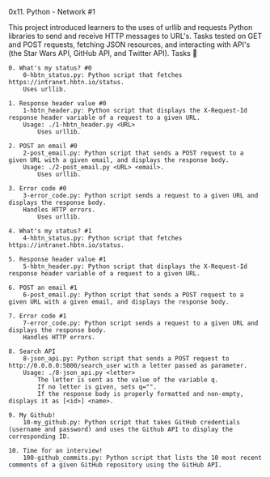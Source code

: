 0x11. Python - Network #1

This project introduced learners to the uses of urllib and requests Python libraries to send and receive HTTP messages to URL's. Tasks tested on GET and POST requests, fetching JSON resources, and interacting with API's (the Star Wars API, GitHub API, and Twitter API).
Tasks 📃

    0. What's my status? #0
        0-hbtn_status.py: Python script that fetches https://intranet.hbtn.io/status.
        Uses urllib.

    1. Response header value #0
        1-hbtn_header.py: Python script that displays the X-Request-Id response header variable of a request to a given URL.
        Usage: ./1-hbtn_header.py <URL>
            Uses urllib.

    2. POST an email #0
        2-post_email.py: Python script that sends a POST request to a given URL with a given email, and displays the response body.
        Usage: ./2-post_email.py <URL> <email>.
            Uses urllib.

    3. Error code #0
        3-error_code.py: Python script sends a request to a given URL and displays the response body.
        Handles HTTP errors.
            Uses urllib.

    4. What's my status? #1
        4-hbtn_status.py: Python script that fetches https://intranet.hbtn.io/status.

    5. Response header value #1
        5-hbtn_header.py: Python script that displays the X-Request-Id response header variable of a request to a given URL.

    6. POST an email #1
        6-post_email.py: Python script that sends a POST request to a given URL with a given email, and displays the response body.

    7. Error code #1
        7-error_code.py: Python script sends a request to a given URL and displays the response body.
        Handles HTTP errors.

    8. Search API
        8-json_api.py: Python script that sends a POST request to http://0.0.0.0:5000/search_user with a letter passed as parameter.
        Usage: ./8-json_api.py <letter>
            The letter is sent as the value of the variable q.
            If no letter is given, sets q="".
            If the response body is properly formatted and non-empty, displays it as [<id>] <name>.

    9. My Github!
        10-my_github.py: Python script that takes GitHub credentials (username and password) and uses the Github API to display the corresponding ID.

    10. Time for an interview!
        100-github_commits.py: Python script that lists the 10 most recent comments of a given GitHub repository using the GitHub API.

